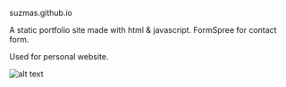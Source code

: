 suzmas.github.io



A static portfolio site made with html & javascript.
FormSpree for contact form.

Used for personal website.



![alt text](./images/kinda-pink-port.gif "Kinda-pink-port demo")
